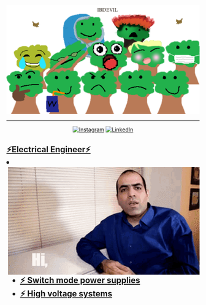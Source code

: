 <img style="height:20" alt="banner" src="Assets/TreeFamily.png"/>

***
<div align="center">
<a href="https://youtu.be/dQw4w9WgXcQ" target="_blank"><img alt="Instagram" src="https://img.shields.io/badge/Instagram-%23E4405F.svg?style=for-the-badge&logo=Instagram&logoColor=white"/></a> 
<a href="https://youtu.be/dQw4w9WgXcQ" target="_blank"> <img alt="LinkedIn" src="https://img.shields.io/badge/linkedin-%230077B5.svg?style=for-the-badge&logo=linkedin&logoColor=white"/>
</div>

<h2> ⚡Electrical Engineer⚡
<li>
<img hight="400" width="500" alt="GIF" align="right" src="Assets/bridgeGif.gif">
  
  
  - ⚡ Switch mode power supplies
  - ⚡ High voltage systems  

<br>
<br>
<br>
<br>
<br>
